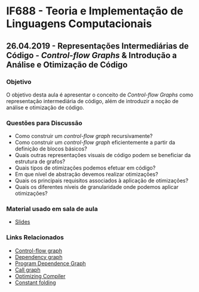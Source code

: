 # IF688 - Teoria e Implementação de Linguagens Computacionais

## 26.04.2019 - Representações Intermediárias de Código - _Control-flow Graphs_ & Introdução a Análise e Otimização de Código

### Objetivo

O objetivo desta aula é apresentar o conceito de _Control-flow Graphs_ como representação intermediária de código, além de introduzir a noção de análise e otimização de código.

### Questões para Discussão

- Como construir um _control-flow graph_ recursivamente? 
- Como construir um _control-flow graph_ eficientemente a partir da definição de blocos básicos? 
- Quais outras representações visuais de código podem se beneficiar da estrutura de grafos? 
- Quais tipos de otimizações podemos efetuar em código? 
- Em que nível de abstração devemos realizar otimizações? 
- Quais os principais requisitos associados à aplicação de otimizações? 
- Quais os diferentes níveis de granularidade onde podemos aplicar otimizações? 


### Material usado em sala de aula

- [Slides](https://drive.google.com/open?id=1iIyKj-IZJXjdR1NSWIitXB5OLndKqqOl)

### Links Relacionados

- [Control-flow graph](https://en.wikipedia.org/wiki/Control_flow_graph)
- [Dependency graph](https://en.wikipedia.org/wiki/Dependency_graph)
- [Program Dependence Graph](https://en.wikipedia.org/wiki/Program_Dependence_Graph)
- [Call graph](https://en.wikipedia.org/wiki/Call_graph)
- [Optimizing Compiler](https://en.wikipedia.org/wiki/Optimizing_compiler)
- [Constant folding](https://en.wikipedia.org/wiki/Constant_folding)